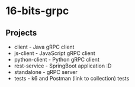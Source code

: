 # 16-bits-grpc #


## Projects ##
- client - Java gRPC client
- js-client - JavaScript gRPC client
- python-client - Python gRPC client
- rest-service - SpringBoot application :D
- standalone - gRPC server
- tests - k6 and Postman (link to collection) tests